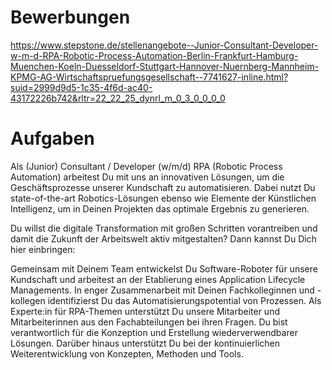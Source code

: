 # Bewerbungen
https://www.stepstone.de/stellenangebote--Junior-Consultant-Developer-w-m-d-RPA-Robotic-Process-Automation-Berlin-Frankfurt-Hamburg-Muenchen-Koeln-Duesseldorf-Stuttgart-Hannover-Nuernberg-Mannheim-KPMG-AG-Wirtschaftspruefungsgesellschaft--7741627-inline.html?suid=2999d9d5-1c35-4f6d-ac40-43172226b742&rltr=22_22_25_dynrl_m_0_3_0_0_0_0

# Aufgaben
Als (Junior) Consultant / Developer (w/m/d) RPA (Robotic Process Automation) arbeitest Du mit uns an innovativen Lösungen, um die Geschäftsprozesse unserer Kundschaft zu automatisieren. Dabei nutzt Du state-of-the-art Robotics-Lösungen ebenso wie Elemente der Künstlichen Intelligenz, um in Deinen Projekten das optimale Ergebnis zu generieren.

Du willst die digitale Transformation mit großen Schritten vorantreiben und damit die Zukunft der Arbeitswelt aktiv mitgestalten? Dann kannst Du Dich hier einbringen:

Gemeinsam mit Deinem Team entwickelst Du Software-Roboter für unsere Kundschaft und arbeitest an der Etablierung eines Application Lifecycle Managements.
In enger Zusammenarbeit mit Deinen Fachkolleginnen und -kollegen identifizierst Du das Automatisierungspotential von Prozessen.
Als Experte:in für RPA-Themen unterstützt Du unsere Mitarbeiter und Mitarbeiterinnen aus den Fachabteilungen bei ihren Fragen.
Du bist verantwortlich für die Konzeption und Erstellung wiederverwendbarer Lösungen.
Darüber hinaus unterstützt Du bei der kontinuierlichen Weiterentwicklung von Konzepten, Methoden und Tools.
